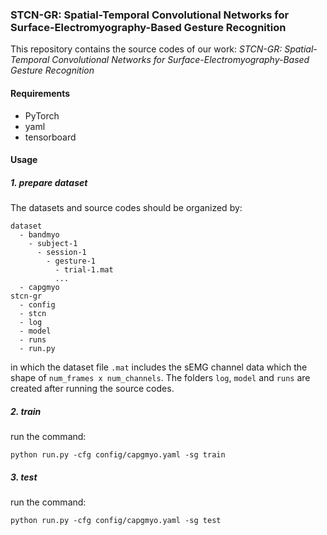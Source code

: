 ### STCN-GR: Spatial-Temporal Convolutional Networks for Surface-Electromyography-Based Gesture Recognition

This repository contains the source codes of our work: *STCN-GR: Spatial-Temporal Convolutional Networks for Surface-Electromyography-Based Gesture Recognition*

#### Requirements
- PyTorch
- yaml
- tensorboard

#### Usage
##### 1. prepare dataset
The datasets and source codes should be organized by:
```
dataset
  - bandmyo
    - subject-1
      - session-1
        - gesture-1
          - trial-1.mat
          ...
  - capgmyo
stcn-gr
  - config
  - stcn
  - log
  - model
  - runs
  - run.py
```
in which the dataset file `.mat` includes the sEMG channel data which the shape of `num_frames x num_channels`. The folders `log`, `model` and `runs` are created  after running the source codes.

##### 2. train
run the command:
```
python run.py -cfg config/capgmyo.yaml -sg train 
```
##### 3. test
run the command:
```
python run.py -cfg config/capgmyo.yaml -sg test 
```